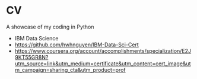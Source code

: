 # CV

A showcase of my coding in Python

* IBM Data Science
* https://github.com/hwhnguyen/IBM-Data-Sci-Cert
* https://www.coursera.org/account/accomplishments/specialization/E2J9KT55GR8N?utm_source=link&utm_medium=certificate&utm_content=cert_image&utm_campaign=sharing_cta&utm_product=prof
